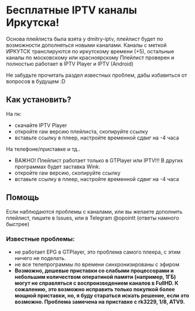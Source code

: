 # Бесплатные IPTV каналы Иркутска!
Основа плейлиста была взята у dmitry-iptv, плейлист будет по возможности дополняться новыми каналами.
Каналы с меткой ИРКУТСК транслируются по иркутскому времени (+5), остальные каналы по московскому или красноярскому
Плейлист проверен и полностью работает в IPTV Player и IPTV (Android)

Не забудьте прочитать раздел известных проблем, дабы избавиться от вопросов в будущем :D
## Как установить?
На пк:
- скачайте IPTV Player
- откройте raw версию плейлиста, скопируйте ссылку
- вставьте ссылку в плеер, настройте временной сдвиг на -4 часа

На телефоне/приставке и тд..
- ВАЖНО! Плейлист работает только в GTPlayer или IPTV!!! В других программах будет заставка Wink.
- откройте raw версию, скопируйте ссылку
- вставьте ссылку в плеер, настройте временной сдвиг на -4 часа
## Помощь
Если наблюдаются проблемы с каналами, или вы желаете дополнить плейлист, пишите в Issues,
или в Telegram @opointt (ответы намного быстрее)
### Известные проблемы:
- не работает EPG в GTPlayer, это проблема самого плеера, с этим ничего не поделать.
- не все телепрограммы по времени синхронизированы с эфиром
- **Возможно, дешевые приставки со слабыми процессорами и небольшим количеством оператиной памяти (например, 1ГБ) могут не справляться с воспроизведением каналов в FullHD. К сожалению, это возможно исправить только покупкой более мощной приставки, но, я буду стараться искать решение, если это возможно. Проблема замечена на приставке с rk3229, 1/8, ATV9.**
